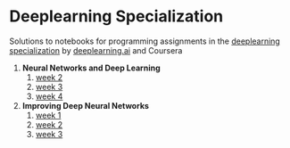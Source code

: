 # Deeplearning Specialization 

Solutions to notebooks for programming assignments in the [deeplearning specialization](https://www.coursera.org/specializations/deep-learning) by [deeplearning.ai](https://www.deeplearning.ai/) and Coursera

1. **Neural Networks and Deep Learning**
	1. [week 2](https://github.com/Dheeraj2444/deeplearning-coursera/tree/master/Course%201%20Neural%20Networks%20and%20Deep%20Learning/week2)
	2. [week 3](https://github.com/Dheeraj2444/deeplearning-coursera/tree/master/Course%201%20Neural%20Networks%20and%20Deep%20Learning/week3)
	3. [week 4](https://github.com/Dheeraj2444/deeplearning-coursera/tree/master/Course%201%20Neural%20Networks%20and%20Deep%20Learning/week4)	 
2. **Improving Deep Neural Networks**
	1. [week 1](https://github.com/Dheeraj2444/deeplearning-coursera/tree/master/Course2%20Improving%20Deep%20Neural%20Networks-%20Hyperparameter%20tuning%2C%20Regularization%20and%20Optimization/week1)
	2. [week 2](https://github.com/Dheeraj2444/deeplearning-coursera/tree/master/Course2%20Improving%20Deep%20Neural%20Networks-%20Hyperparameter%20tuning%2C%20Regularization%20and%20Optimization/week2)
	3. [week 3](https://github.com/Dheeraj2444/deeplearning-coursera/tree/master/Course2%20Improving%20Deep%20Neural%20Networks-%20Hyperparameter%20tuning%2C%20Regularization%20and%20Optimization/week3)
